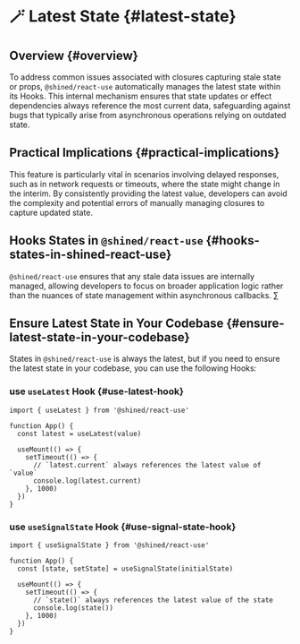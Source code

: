 # 🪄 Latest State {#latest-state}

## Overview {#overview}

To address common issues associated with closures capturing stale state or props, `@shined/react-use` automatically manages the latest state within its Hooks. This internal mechanism ensures that state updates or effect dependencies always reference the most current data, safeguarding against bugs that typically arise from asynchronous operations relying on outdated state.

## Practical Implications {#practical-implications}

This feature is particularly vital in scenarios involving delayed responses, such as in network requests or timeouts, where the state might change in the interim. By consistently providing the latest value, developers can avoid the complexity and potential errors of manually managing closures to capture updated state.

## Hooks States in `@shined/react-use` {#hooks-states-in-shined-react-use}

`@shined/react-use` ensures that any stale data issues are internally managed, allowing developers to focus on broader application logic rather than the nuances of state management within asynchronous callbacks. ∑

## Ensure Latest State in Your Codebase {#ensure-latest-state-in-your-codebase}

States in `@shined/react-use` is always the latest, but if you need to ensure the latest state in your codebase, you can use the following Hooks:

### use `useLatest` Hook {#use-latest-hook}

```tsx
import { useLatest } from '@shined/react-use'

function App() {
  const latest = useLatest(value)

  useMount(() => {
    setTimeout(() => {
      // `latest.current` always references the latest value of `value`
      console.log(latest.current)
    }, 1000)
  })
}
```

### use `useSignalState` Hook {#use-signal-state-hook}

```tsx
import { useSignalState } from '@shined/react-use'

function App() {
  const [state, setState] = useSignalState(initialState)

  useMount(() => {
    setTimeout(() => {
      // `state()` always references the latest value of the state
      console.log(state())
    }, 1000)
  })
}
```
